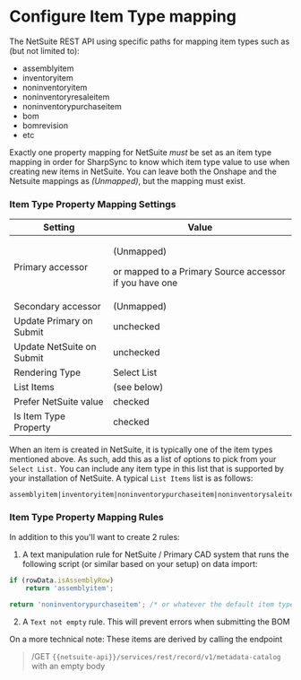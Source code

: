 # Configure Item Type mapping

The NetSuite REST API using specific paths for mapping item types such as (but not limited to):

* assemblyitem
* inventoryitem
* noninventoryitem
* noninventoryresaleitem
* noninventorypurchaseitem
* bom
* bomrevision
* etc

Exactly one property mapping for NetSuite _must_ be set as an item type mapping in order for SharpSync to know which item type value to use when creating new items in NetSuite. You can leave both the Onshape and the Netsuite mappings as _(Unmapped)_, but the mapping must exist.

### Item Type Property Mapping Settings

| Setting                   | Value                                                                           |
| ------------------------- | ------------------------------------------------------------------------------- |
| Primary accessor          | <p>(Unmapped) </p><p>or mapped to a Primary Source accessor if you have one</p> |
| Secondary accessor        | (Unmapped)                                                                      |
| Update Primary on Submit  | unchecked                                                                       |
| Update NetSuite on Submit | unchecked                                                                       |
| Rendering Type            | Select List                                                                     |
| List Items                | (see below)                                                                     |
| Prefer NetSuite value     | checked                                                                         |
| Is Item Type Property     | checked                                                                         |

When an item is created in NetSuite, it is typically one of the item types mentioned above. As such, add this as a list of options to pick from your `Select List.` You can include any item type in this list that is supported by your installation of NetSuite. A typical `List Items` list is as follows:

```
assemblyitem|inventoryitem|noninventorypurchaseitem|noninventorysaleitem|noninventoryresaleitem
```

### Item Type Property Mapping Rules

In addition to this you'll want to create 2 rules:

1. A text manipulation rule for NetSuite / Primary CAD system that runs the following script (or similar based on your setup) on data import:

```javascript
if (rowData.isAssemblyRow) 
    return 'assemblyitem'; 

return 'noninventorypurchaseitem'; /* or whatever the default item type is */
```

2. A `Text not empty` rule. This will prevent errors when submitting the BOM

On a more technical note: These items are derived by calling the endpoint

> &#x20;/GET `{{netsuite-api}}/services/rest/record/v1/metadata-catalog` with an empty body

### &#x20;

